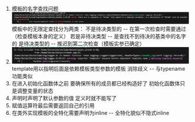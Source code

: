 1. 模板的名字查找问题
![not found](./resource_md/error/1.png)
模板中的无限定查找分为两类：
    不是待决类型的 -- 在第一次检查时需要通过（检查模板本身的定义）
        若是非待决类型 -- 是查找不到待决的基类中的名字的
    是待决类型的 -- 推迟到第二次检查（模板实参已确定）
2. ![not found](./resource_md/error/2.png)
template用以指明后面是依赖模板类型参数的模板 消除歧义 -- 与typename功能类似
3. 在进入初始化函数体之前 要确保所有的成员都已经构造好了  初始化函数体只是调整变量的状态
4. 声明时声明了默认参数的值 定义时就不能写了
5. 赋值运算符最后需要返回自己的引用
6. 在类外实现模板的全特化需要声明为inline -- 全特化貌似不隐式inline